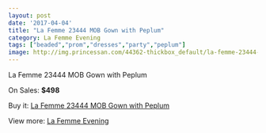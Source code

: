 ```yaml
---
layout: post
date: '2017-04-04'
title: "La Femme 23444 MOB Gown with Peplum"
category: La Femme Evening
tags: ["beaded","prom","dresses","party","peplum"]
image: http://img.princessan.com/44362-thickbox_default/la-femme-23444-mob-gown-with-peplum.jpg
---
```

La Femme 23444 MOB Gown with Peplum

On Sales: **$498**
<a href="https://www.princessan.com/en/la-femme-evening/20595-la-femme-23444-mob-gown-with-peplum.html"><amp-img layout="responsive" width="600" height="600" src="//img.princessan.com/44362-thickbox_default/la-femme-23444-mob-gown-with-peplum.jpg" alt="La Femme 23444 MOB Gown with Peplum 0" /></a>
<a href="https://www.princessan.com/en/la-femme-evening/20595-la-femme-23444-mob-gown-with-peplum.html"><amp-img layout="responsive" width="600" height="600" src="//img.princessan.com/44364-thickbox_default/la-femme-23444-mob-gown-with-peplum.jpg" alt="La Femme 23444 MOB Gown with Peplum 1" /></a>
<a href="https://www.princessan.com/en/la-femme-evening/20595-la-femme-23444-mob-gown-with-peplum.html"><amp-img layout="responsive" width="600" height="600" src="//img.princessan.com/44363-thickbox_default/la-femme-23444-mob-gown-with-peplum.jpg" alt="La Femme 23444 MOB Gown with Peplum 2" /></a>

Buy it: [La Femme 23444 MOB Gown with Peplum](https://www.princessan.com/en/la-femme-evening/20595-la-femme-23444-mob-gown-with-peplum.html "La Femme 23444 MOB Gown with Peplum")

View more: [La Femme Evening](https://www.princessan.com/en/29-la-femme-evening "La Femme Evening")